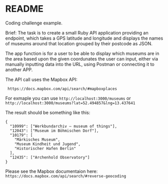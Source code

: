 # README

Coding challenge example.

Brief: The task is to create a small Ruby API application providing an endpoint, which takes a GPS latitude and longitude and displays the names of museums around that location grouped by their postcode as JSON.

The app function is for a user to be able to display which museums are in the area based upon the given coordunates the user can input, either via manually inputting data into the URL, using Postman or connecting it to another APP.

The API call uses the Mapbox API:

``` https://docs.mapbox.com/api/search/#mapboxplaces```

For exmaple you can use ```http://localhost:3000/museums``` or ```http://localhost:3000/museums?lat=52.494857&lng=13.437641```

The result should be something like this:

```
{
  "10999": ["Werkbundarchiv – museum of things"],
  "12043": ["Museum im Böhmischen Dorf"],
  "10179": [
    "Märkisches Museum",
    "Museum Kindheit und Jugend",
    "Historischer Hafen Berlin"
  ],
  "12435": ["Archenhold Observatory"]
}
```
Please see the Mapbox documentaion here: ```https://docs.mapbox.com/api/search/#reverse-geocoding```


